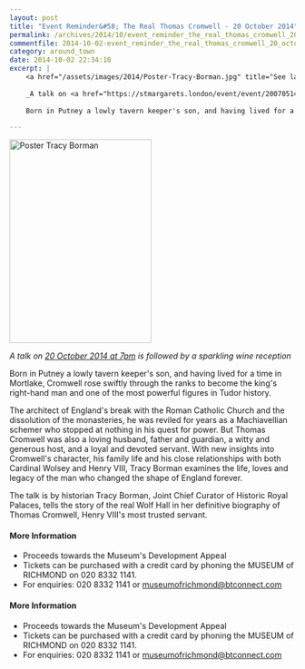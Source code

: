 ```yaml
---
layout: post
title: "Event Reminder&#58; The Real Thomas Cromwell - 20 October 2014"
permalink: /archives/2014/10/event_reminder_the_real_thomas_cromwell_20_october.html
commentfile: 2014-10-02-event_reminder_the_real_thomas_cromwell_20_october
category: around_town
date: 2014-10-02 22:34:10
excerpt: |
    <a href="/assets/images/2014/Poster-Tracy-Borman.jpg" title="See larger version of - Poster Tracy Borman"><img src="/assets/images/2014/Poster-Tracy-Borman_thumb.jpg" width="150" height="215" alt="Poster Tracy Borman" class="photo right" /></a>
    
    _A talk on <a href="https://stmargarets.london/event/event/200705144662">20 October 2014 at 7pm</a> is followed by a sparkling wine reception_
    
    Born in Putney a lowly tavern keeper's son, and having lived for a time in Mortlake, Cromwell rose swiftly through the ranks to become the king's right-hand man and one of the most powerful figures in Tudor history. 

---
```


<a href="/assets/images/2014/Poster-Tracy-Borman.jpg" title="See larger version of - Poster Tracy Borman"><img src="/assets/images/2014/Poster-Tracy-Borman_thumb.jpg" width="250" height="359" alt="Poster Tracy Borman" class="photo right" /></a>

*A talk on [20 October 2014 at 7pm](/event/event/200705144662) is followed by a sparkling wine reception*

Born in Putney a lowly tavern keeper's son, and having lived for a time in Mortlake, Cromwell rose swiftly through the ranks to become the king's right-hand man and one of the most powerful figures in Tudor history.

The architect of England's break with the Roman Catholic Church and the dissolution of the monasteries, he was reviled for years as a Machiavellian schemer who stopped at nothing in his quest for power. But Thomas Cromwell was also a loving husband, father and guardian, a witty and generous host, and a loyal and devoted servant. With new insights into Cromwell's character, his family life and his close relationships with both Cardinal Wolsey and Henry VIII, Tracy Borman examines the life, loves and legacy of the man who changed the shape of England forever.

The talk is by historian Tracy Borman, Joint Chief Curator of Historic Royal Palaces, tells the story of the real Wolf Hall in her definitive biography of Thomas Cromwell, Henry VIII's most trusted servant.
#### More Information

-   Proceeds towards the Museum's Development Appeal
-   Tickets can be purchased with a credit card by phoning the MUSEUM of RICHMOND on 020 8332 1141.
-   For enquiries: 020 8332 1141 or <museumofrichmond@btconnect.com>

#### More Information

-   Proceeds towards the Museum's Development Appeal
-   Tickets can be purchased with a credit card by phoning the MUSEUM of RICHMOND on 020 8332 1141.
-   For enquiries: 020 8332 1141 or <museumofrichmond@btconnect.com>
